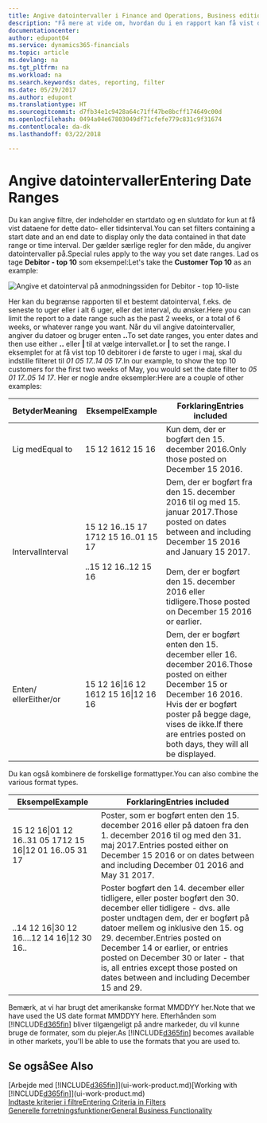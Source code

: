 ```yaml
---
title: Angive datointervaller i Finance and Operations, Business edition | Microsoft Docs
description: "Få mere at vide om, hvordan du i en rapport kan få vist data fra bestemte tidsperioder, ved at bruge datointervaller i Finance and Operations, Business edition."
documentationcenter: 
author: edupont04
ms.service: dynamics365-financials
ms.topic: article
ms.devlang: na
ms.tgt_pltfrm: na
ms.workload: na
ms.search.keywords: dates, reporting, filter
ms.date: 05/29/2017
ms.author: edupont
ms.translationtype: HT
ms.sourcegitcommit: d7fb34e1c9428a64c71ff47be8bcff174649c00d
ms.openlocfilehash: 0494a04e67803049df71cfefe779c831c9f31674
ms.contentlocale: da-dk
ms.lasthandoff: 03/22/2018

---
```

# <a name="entering-date-ranges"></a><span data-ttu-id="dab4d-103">Angive datointervaller</span><span class="sxs-lookup"><span data-stu-id="dab4d-103">Entering Date Ranges</span></span> 
<span data-ttu-id="dab4d-104">Du kan angive filtre, der indeholder en startdato og en slutdato for kun at få vist dataene for dette dato- eller tidsinterval.</span><span class="sxs-lookup"><span data-stu-id="dab4d-104">You can set filters containing a start date and an end date to display only the data contained in that date range or time interval.</span></span> <span data-ttu-id="dab4d-105">Der gælder særlige regler for den måde, du angiver datointervaller på.</span><span class="sxs-lookup"><span data-stu-id="dab4d-105">Special rules apply to the way you set date ranges.</span></span> <span data-ttu-id="dab4d-106">Lad os tage **Debitor - top 10** som eksempel:</span><span class="sxs-lookup"><span data-stu-id="dab4d-106">Let's take the **Customer Top 10** as an example:</span></span>

![Angive et datointerval på anmodningssiden for Debitor - top 10-liste](./media/ui-enter-date-ranges/customer-top10-list.png)

<span data-ttu-id="dab4d-108">Her kan du begrænse rapporten til et bestemt datointerval, f.eks. de seneste to uger eller i alt 6 uger, eller det interval, du ønsker.</span><span class="sxs-lookup"><span data-stu-id="dab4d-108">Here you can limit the report to a date range such as the past 2 weeks, or a total of 6 weeks, or whatever range you want.</span></span> <span data-ttu-id="dab4d-109">Når du vil angive datointervaller, angiver du datoer og bruger enten **..**</span><span class="sxs-lookup"><span data-stu-id="dab4d-109">To set date ranges, you enter dates and then use either **..**</span></span> <span data-ttu-id="dab4d-110">eller **|** til at vælge intervallet.</span><span class="sxs-lookup"><span data-stu-id="dab4d-110">or **|** to set the range.</span></span> <span data-ttu-id="dab4d-111">I eksemplet for at få vist top 10 debitorer i de første to uger i maj, skal du indstille filteret til *01 05 17..14 05 17*.</span><span class="sxs-lookup"><span data-stu-id="dab4d-111">In our example, to show the top 10 customers for the first two weeks of May, you would set the date filter to *05 01 17..05 14 17*.</span></span>
<span data-ttu-id="dab4d-112">Her er nogle andre eksempler:</span><span class="sxs-lookup"><span data-stu-id="dab4d-112">Here are a couple of other examples:</span></span>

| <span data-ttu-id="dab4d-113">Betyder</span><span class="sxs-lookup"><span data-stu-id="dab4d-113">Meaning</span></span> | <span data-ttu-id="dab4d-114">Eksempel</span><span class="sxs-lookup"><span data-stu-id="dab4d-114">Example</span></span> | <span data-ttu-id="dab4d-115">Forklaring</span><span class="sxs-lookup"><span data-stu-id="dab4d-115">Entries included</span></span> |
|---|---|---|
|<span data-ttu-id="dab4d-116">Lig med</span><span class="sxs-lookup"><span data-stu-id="dab4d-116">Equal to</span></span>| <span data-ttu-id="dab4d-117">15 12 16</span><span class="sxs-lookup"><span data-stu-id="dab4d-117">12 15 16</span></span> |<span data-ttu-id="dab4d-118">Kun dem, der er bogført den 15. december 2016.</span><span class="sxs-lookup"><span data-stu-id="dab4d-118">Only those posted on December 15 2016.</span></span>|
|<span data-ttu-id="dab4d-119">Interval</span><span class="sxs-lookup"><span data-stu-id="dab4d-119">Interval</span></span>| <span data-ttu-id="dab4d-120">15 12 16..15 17 17</span><span class="sxs-lookup"><span data-stu-id="dab4d-120">12 15 16..01 15 17</span></span><br /><br /><span data-ttu-id="dab4d-121">..15 12 16</span><span class="sxs-lookup"><span data-stu-id="dab4d-121">..12 15 16</span></span>|<span data-ttu-id="dab4d-122">Dem, der er bogført fra den 15. december 2016 til og med 15. januar 2017.</span><span class="sxs-lookup"><span data-stu-id="dab4d-122">Those posted on dates between and including December 15 2016 and January 15 2017.</span></span><br /><br /><span data-ttu-id="dab4d-123">Dem, der er bogført den 15. december 2016 eller tidligere.</span><span class="sxs-lookup"><span data-stu-id="dab4d-123">Those posted on December 15 2016 or earlier.</span></span>|
|<span data-ttu-id="dab4d-124">Enten/ eller</span><span class="sxs-lookup"><span data-stu-id="dab4d-124">Either/or</span></span>|<span data-ttu-id="dab4d-125">15 12 16&#124;16 12 16</span><span class="sxs-lookup"><span data-stu-id="dab4d-125">12 15 16&#124;12 16 16</span></span>|<span data-ttu-id="dab4d-126">Dem, der er bogført enten den 15. december eller 16. december 2016.</span><span class="sxs-lookup"><span data-stu-id="dab4d-126">Those posted on either December 15 or December 16 2016.</span></span> <span data-ttu-id="dab4d-127">Hvis der er bogført poster på begge dage, vises de ikke.</span><span class="sxs-lookup"><span data-stu-id="dab4d-127">If there are entries posted on both days, they will all be displayed.</span></span>|

<span data-ttu-id="dab4d-128">Du kan også kombinere de forskellige formattyper.</span><span class="sxs-lookup"><span data-stu-id="dab4d-128">You can also combine the various format types.</span></span>

| <span data-ttu-id="dab4d-129">Eksempel</span><span class="sxs-lookup"><span data-stu-id="dab4d-129">Example</span></span> | <span data-ttu-id="dab4d-130">Forklaring</span><span class="sxs-lookup"><span data-stu-id="dab4d-130">Entries included</span></span> |
|---|---|
|<span data-ttu-id="dab4d-131">15 12 16&#124;01 12 16..31 05 17</span><span class="sxs-lookup"><span data-stu-id="dab4d-131">12 15 16&#124;12 01 16..05 31 17</span></span> | <span data-ttu-id="dab4d-132">Poster, som er bogført enten den 15. december 2016 eller på datoen fra den 1. december 2016 til og med den 31. maj 2017.</span><span class="sxs-lookup"><span data-stu-id="dab4d-132">Entries posted either on December 15 2016 or on dates between and including December 01 2016 and May 31 2017.</span></span> |
|<span data-ttu-id="dab4d-133">..14 12 16&#124;30 12 16..</span><span class="sxs-lookup"><span data-stu-id="dab4d-133">..12 14 16&#124;12 30 16..</span></span> | <span data-ttu-id="dab4d-134">Poster bogført den 14. december eller tidligere, eller poster bogført den 30. december eller tidligere - dvs. alle poster undtagen dem, der er bogført på datoer mellem og inklusive den 15. og 29. december.</span><span class="sxs-lookup"><span data-stu-id="dab4d-134">Entries posted on December 14 or earlier, or entries posted on December 30 or later - that is, all entries except those posted on dates between and including December 15 and 29.</span></span> |

<span data-ttu-id="dab4d-135">Bemærk, at vi har brugt det amerikanske format MMDDYY her.</span><span class="sxs-lookup"><span data-stu-id="dab4d-135">Note that we have used the US date format MMDDYY here.</span></span> <span data-ttu-id="dab4d-136">Efterhånden som [!INCLUDE[d365fin](includes/d365fin_md.md)] bliver tilgængeligt på andre markeder, du vil kunne bruge de formater, som du plejer.</span><span class="sxs-lookup"><span data-stu-id="dab4d-136">As [!INCLUDE[d365fin](includes/d365fin_md.md)] becomes available in other markets, you'll be able to use the formats that you are used to.</span></span>

## <a name="see-also"></a><span data-ttu-id="dab4d-137">Se også</span><span class="sxs-lookup"><span data-stu-id="dab4d-137">See Also</span></span>
<span data-ttu-id="dab4d-138">[Arbejde med [!INCLUDE[d365fin](includes/d365fin_long_md.md)]](ui-work-product.md)</span><span class="sxs-lookup"><span data-stu-id="dab4d-138">[Working with [!INCLUDE[d365fin](includes/d365fin_long_md.md)]](ui-work-product.md)</span></span>  
[<span data-ttu-id="dab4d-139">Indtaste kriterier i filtre</span><span class="sxs-lookup"><span data-stu-id="dab4d-139">Entering Criteria in Filters </span></span>](ui-enter-criteria-filters.md)  
[<span data-ttu-id="dab4d-140">Generelle forretningsfunktioner</span><span class="sxs-lookup"><span data-stu-id="dab4d-140">General Business Functionality</span></span>](ui-across-business-areas.md)

